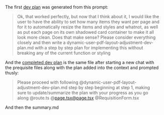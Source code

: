 The first [dev plan][original] was generated from this prompt: 
>Ok, that worked perfectly, but now that I think about it, I would like the user to have the ability to set how many items they want per page and for it to automatically resize the items and styles and whatnot, as well as put each page on its own shadowed card container to make it all look more clean. Does that make sense? Please consider everything closely and then write a dynamic-user-pdf-layout-adjustment-dev-plan.md with a step by step plan for implementing this without breaking any of the current function or styling

And the [completed dev plan][completed] is the same file after starting a new chat with the prequisite files along with the plan added into the context and prompted thusly:
>Please proceed with following @dynamic-user-pdf-layout-adjustment-dev-plan.md step by step beginning at step 1, making sure to update/summarize the plan with your progress as you go along @route.ts @page.tsx@page.tsx @RequisitionForm.tsx

And then the summary.md

[original]: ./dynamic-user-pdf-layout-adjustment-dev-plan.md
[completed]: ./dynamic-user-pdf-layout-adjustment-dev-plan-FINAL.md
